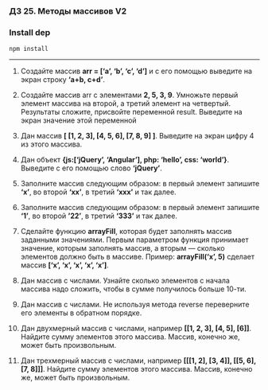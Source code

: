 ### ДЗ 25. Методы массивов V2

### Install dep

`npm install`

<hr>

1. Создайте массив **arr = [‘a’, ‘b’, ‘c’, ‘d’]** и с его помощью выведите на экран строку **‘a+b, c+d’**.

2. Создайте массив arr с элементами **2, 5, 3, 9**. Умножьте первый элемент массива на второй, а третий элемент на четвертый. Результаты сложите, присвойте переменной result. Выведите на экран значение этой переменной

3. Дан массив **[ [1, 2, 3], [4, 5, 6], [7, 8, 9] ]**. Выведите на экран цифру 4 из этого массива.

4. Дан объект **{js:[‘jQuery’, ‘Angular’], php: ‘hello’, css: ‘world’}**. Выведите с его помощью слово **‘jQuery’**.

5. Заполните массив следующим образом: в первый элемент запишите **‘x’**, во второй **‘xx’**, в третий **‘xxx’** и так далее.

6. Заполните массив следующим образом: в первый элемент запишите **‘1’**, во второй **’22’**, в третий **‘333’** и так далее.

7. Сделайте функцию **arrayFill**, которая будет заполнять массив заданными значениями. Первым параметром функция принимает значение, которым заполнять массив, а вторым — сколько элементов должно быть в массиве. Пример: **arrayFill(‘x’, 5)** сделает массив **[‘x’, ‘x’, ‘x’, ‘x’, ‘x’]**.

8. Дан массив с числами. Узнайте сколько элементов с начала массива надо сложить, чтобы в сумме получилось больше 10-ти.

9. Дан массив с числами. Не используя метода reverse переверните его элементы в обратном порядке.

10. Дан двухмерный массив с числами, например **[[1, 2, 3], [4, 5], [6]]**. Найдите сумму элементов этого массива. Массив, конечно же, может быть произвольным.

11. Дан трехмерный массив с числами, например **[[[1, 2], [3, 4]], [[5, 6], [7, 8]]]**. Найдите сумму элементов этого массива. Массив, конечно же, может быть произвольным.
